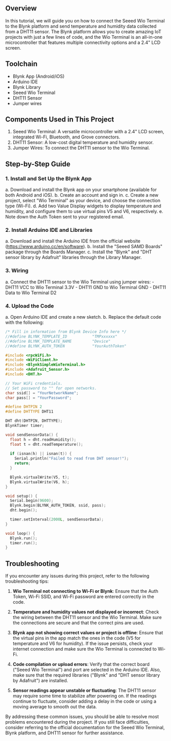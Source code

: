 ## Overview
In this tutorial, we will guide you on how to connect the Seeed Wio Terminal to the Blynk platform and send temperature and humidity data collected from a DHT11 sensor. The Blynk platform allows you to create amazing IoT projects with just a few lines of code, and the Wio Terminal is an all-in-one microcontroller that features multiple connectivity options and a 2.4" LCD screen.

## Toolchain
- Blynk App (Android/iOS)
- Arduino IDE
- Blynk Library
- Seeed Wio Terminal
- DHT11 Sensor
- Jumper wires

## Components Used in This Project
1. Seeed Wio Terminal: A versatile microcontroller with a 2.4" LCD screen, integrated Wi-Fi, Bluetooth, and Grove connectors.
2. DHT11 Sensor: A low-cost digital temperature and humidity sensor.
3. Jumper Wires: To connect the DHT11 sensor to the Wio Terminal.

## Step-by-Step Guide

### 1. Install and Set Up the Blynk App
  a. Download and install the Blynk app on your smartphone (available for both Android and iOS).
  b. Create an account and sign in.
  c. Create a new project, select "Wio Terminal" as your device, and choose the connection type (Wi-Fi).
  d. Add two Value Display widgets to display temperature and humidity, and configure them to use virtual pins V5 and V6, respectively.
  e. Note down the Auth Token sent to your registered email.

### 2. Install Arduino IDE and Libraries
  a. Download and install the Arduino IDE from the official website (https://www.arduino.cc/en/software).
  b. Install the "Seeed SAMD Boards" package through the Boards Manager.
  c. Install the "Blynk" and "DHT sensor library by Adafruit" libraries through the Library Manager.

### 3. Wiring
  a. Connect the DHT11 sensor to the Wio Terminal using jumper wires:
     - DHT11 VCC to Wio Terminal 3.3V
     - DHT11 GND to Wio Terminal GND
     - DHT11 Data to Wio Terminal D2

### 4. Upload the Code
  a. Open Arduino IDE and create a new sketch.
  b. Replace the default code with the following:

```cpp
/* Fill in information from Blynk Device Info here */
//#define BLYNK_TEMPLATE_ID           "TMPxxxxxx"
//#define BLYNK_TEMPLATE_NAME         "Device"
//#define BLYNK_AUTH_TOKEN            "YourAuthToken"

#include <rpcWiFi.h>
#include <WiFiClient.h>
#include <BlynkSimpleWioTerminal.h>
#include <Adafruit_Sensor.h>
#include <DHT.h>

// Your WiFi credentials.
// Set password to "" for open networks.
char ssid[] = "YourNetworkName";
char pass[] = "YourPassword";

#define DHTPIN 2
#define DHTTYPE DHT11

DHT dht(DHTPIN, DHTTYPE);
BlynkTimer timer;

void sendSensorData() {
  float h = dht.readHumidity();
  float t = dht.readTemperature();
  
  if (isnan(h) || isnan(t)) {
    Serial.println("Failed to read from DHT sensor!");
    return;
  }

  Blynk.virtualWrite(V5, t);
  Blynk.virtualWrite(V6, h);
}

void setup() {
  Serial.begin(9600);
  Blynk.begin(BLYNK_AUTH_TOKEN, ssid, pass);
  dht.begin();

  timer.setInterval(2000L, sendSensorData);
}

void loop() {
  Blynk.run();
  timer.run();
}
```

## Troubleshooting

If you encounter any issues during this project, refer to the following troubleshooting tips:

1. **Wio Terminal not connecting to Wi-Fi or Blynk**: Ensure that the Auth Token, Wi-Fi SSID, and Wi-Fi password are entered correctly in the code.

2. **Temperature and humidity values not displayed or incorrect**: Check the wiring between the DHT11 sensor and the Wio Terminal. Make sure the connections are secure and that the correct pins are used.

3. **Blynk app not showing correct values or project is offline**: Ensure that the virtual pins in the app match the ones in the code (V5 for temperature and V6 for humidity). If the issue persists, check your internet connection and make sure the Wio Terminal is connected to Wi-Fi.

4. **Code compilation or upload errors**: Verify that the correct board ("Seeed Wio Terminal") and port are selected in the Arduino IDE. Also, make sure that the required libraries ("Blynk" and "DHT sensor library by Adafruit") are installed.

5. **Sensor readings appear unstable or fluctuating**: The DHT11 sensor may require some time to stabilize after powering on. If the readings continue to fluctuate, consider adding a delay in the code or using a moving average to smooth out the data.

By addressing these common issues, you should be able to resolve most problems encountered during the project. If you still face difficulties, consider referring to the official documentation for the Seeed Wio Terminal, Blynk platform, and DHT11 sensor for further assistance.
